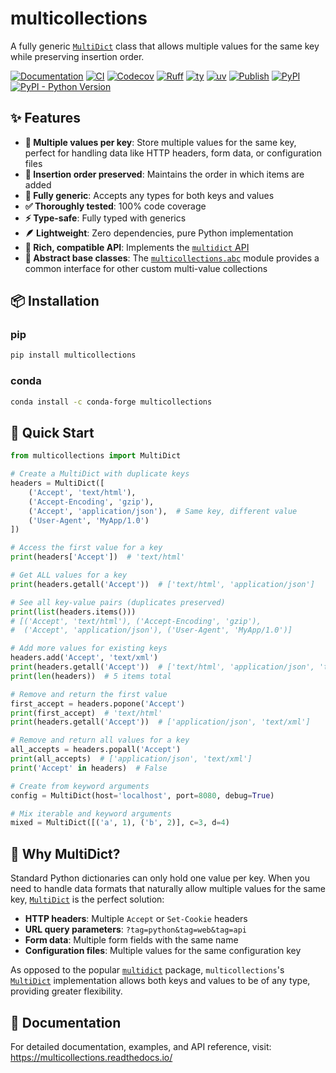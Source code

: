 # multicollections

A fully generic [`MultiDict`](https://multicollections.readthedocs.io/en/latest/api/multicollections/) class that allows multiple values for the same key while preserving insertion order.

[![Documentation](https://img.shields.io/readthedocs/multicollections)](https://multicollections.readthedocs.io/)
[![CI](https://github.com/gerlero/multicollections/actions/workflows/ci.yml/badge.svg)](https://github.com/gerlero/multicollections/actions/workflows/ci.yml)
[![Codecov](https://codecov.io/gh/gerlero/multicollections/branch/main/graph/badge.svg)](https://codecov.io/gh/gerlero/multicollections)
[![Ruff](https://img.shields.io/endpoint?url=https://raw.githubusercontent.com/astral-sh/ruff/main/assets/badge/v2.json)](https://github.com/astral-sh/ruff)
[![ty](https://img.shields.io/endpoint?url=https://raw.githubusercontent.com/astral-sh/ty/main/assets/badge/v0.json)](https://github.com/astral-sh/ty)
[![uv](https://img.shields.io/endpoint?url=https://raw.githubusercontent.com/astral-sh/uv/main/assets/badge/v0.json)](https://github.com/astral-sh/uv)
[![Publish](https://github.com/gerlero/multicollections/actions/workflows/pypi-publish.yml/badge.svg)](https://github.com/gerlero/multicollections/actions/workflows/pypi-publish.yml)
[![PyPI](https://img.shields.io/pypi/v/multicollections)](https://pypi.org/project/multicollections/)
[![PyPI - Python Version](https://img.shields.io/pypi/pyversions/multicollections)](https://pypi.org/project/multicollections/)

## ✨ Features

- **🔑 Multiple values per key**: Store multiple values for the same key, perfect for handling data like HTTP headers, form data, or configuration files
- **📝 Insertion order preserved**: Maintains the order in which items are added
- **🧩 Fully generic**: Accepts any types for both keys and values
- **✅ Thoroughly tested**: 100% code coverage
- **⚡ Type-safe**: Fully typed with generics
- **🪶 Lightweight**: Zero dependencies, pure Python implementation
- **🎯 Rich, compatible API**: Implements the [`multidict` API](https://multidict.aio-libs.org/en/stable/multidict/#multidict)
- **📐 Abstract base classes**: The [`multicollections.abc`](https://multicollections.readthedocs.io/en/latest/api/abc/) module provides a common interface for other custom multi-value collections

## 📦 Installation

### pip

```bash
pip install multicollections
```

### conda

```bash
conda install -c conda-forge multicollections
```

## 🚀 Quick Start

```python
from multicollections import MultiDict

# Create a MultiDict with duplicate keys
headers = MultiDict([
    ('Accept', 'text/html'),
    ('Accept-Encoding', 'gzip'),
    ('Accept', 'application/json'),  # Same key, different value
    ('User-Agent', 'MyApp/1.0')
])

# Access the first value for a key
print(headers['Accept'])  # 'text/html'

# Get ALL values for a key
print(headers.getall('Accept'))  # ['text/html', 'application/json']

# See all key-value pairs (duplicates preserved)
print(list(headers.items()))
# [('Accept', 'text/html'), ('Accept-Encoding', 'gzip'), 
#  ('Accept', 'application/json'), ('User-Agent', 'MyApp/1.0')]

# Add more values for existing keys
headers.add('Accept', 'text/xml')
print(headers.getall('Accept'))  # ['text/html', 'application/json', 'text/xml']
print(len(headers))  # 5 items total

# Remove and return the first value
first_accept = headers.popone('Accept')
print(first_accept)  # 'text/html'
print(headers.getall('Accept'))  # ['application/json', 'text/xml']

# Remove and return all values for a key
all_accepts = headers.popall('Accept')
print(all_accepts)  # ['application/json', 'text/xml']
print('Accept' in headers)  # False

# Create from keyword arguments
config = MultiDict(host='localhost', port=8080, debug=True)

# Mix iterable and keyword arguments
mixed = MultiDict([('a', 1), ('b', 2)], c=3, d=4)
```

## 📖 Why MultiDict?

Standard Python dictionaries can only hold one value per key. When you need to handle data formats that naturally allow multiple values for the same key, [`MultiDict`](https://multicollections.readthedocs.io/en/latest/api/multicollections/) is the perfect solution:

- **HTTP headers**: Multiple `Accept` or `Set-Cookie` headers
- **URL query parameters**: `?tag=python&tag=web&tag=api`
- **Form data**: Multiple form fields with the same name
- **Configuration files**: Multiple values for the same configuration key

As opposed to the popular [`multidict`](https://github.com/aio-libs/multidict) package, `multicollections`'s [`MultiDict`](https://multicollections.readthedocs.io/en/latest/api/multicollections/) implementation allows both keys and values to be of any type, providing greater flexibility.

## 🔗 Documentation

For detailed documentation, examples, and API reference, visit: https://multicollections.readthedocs.io/
